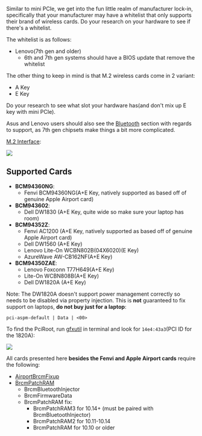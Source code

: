 Similar to mini PCIe, we get into the fun little realm of manufacturer lock-in, specifically that your manufacturer may have a whitelist that only supports their brand of wireless cards. Do your research on your hardware to see if there's a whitelist.

The whitelist is as follows:

* Lenovo(7th gen and older)
   * 6th and 7th gen systems should have a BIOS update that remove the whitelist

The other thing to keep in mind is that M.2 wireless cards come in 2 variant:
* A Key
* E Key

Do your research to see what slot your hardware has(and don't mix up E key with mini PCIe).

Asus and Lenovo users should also see the [Bluetooth](/misc/bluetooth.md) section with regards to support, as 7th gen chipsets make things a bit more complicated.

[M.2 Interface](https://www.delock.de/infothek/M.2/M.2_e.html):



![](https://i.imgur.com/jBP1D3t.jpg)

## Supported Cards 

* **BCM94360NG**:
   * Fenvi BCM94360NG(A+E Key, natively supported as based off of genuine Apple Airport card)
* **BCM943602**:
   * Dell DW1830 (A+E Key, quite wide so make sure your laptop has room)
* **BCM94352Z**:
   * Fenvi AC1200 (A+E Key, natively supported as based off of genuine Apple Airport card)
   * Dell DW1560 (A+E Key)
   * Lenovo Lite-On WCBN802B(04X6020)(E Key)
   * AzureWave AW-CB162NF(A+E Key)
* **BCM94350ZAE**:
   * Lenovo Foxconn T77H649(A+E Key)
   * Lite-On WCBN808B(A+E Key)
   * Dell DW1820A (A+E Key)
   
Note: The DW1820A doesn't support power management correctly so needs to be disabled via property injection. This is **not** guaranteed to fix support on laptops, **do not buy just for a laptop**:

```
pci-aspm-default | Data | <00>
```
To find the PciRoot, run [gfxutil](https://github.com/acidanthera/gfxutil/releases) in terminal and look for `14e4:43a3`(PCI ID for the 1820A):

![](https://media.discordapp.net/attachments/456913818467958789/681959522432057363/Screen_Shot_2020-02-25_at_1.23.03_PM.png?width=1674&height=895)


All cards presented here **besides the Fenvi and Apple Airport cards** require the following:
* [AirportBrcmFixup](https://github.com/acidanthera/AirportBrcmFixup/releases)
* [BrcmPatchRAM](https://github.com/acidanthera/BrcmPatchRAM/releases)
   * BrcmBluetoothInjector 
   * BrcmFirmwareData 
   * BrcmPatchRAM fix:
      * BrcmPatchRAM3 for 10.14+ (must be paired with BrcmBluetoothInjector)
      * BrcmPatchRAM2 for 10.11-10.14
      * BrcmPatchRAM for 10.10 or older

